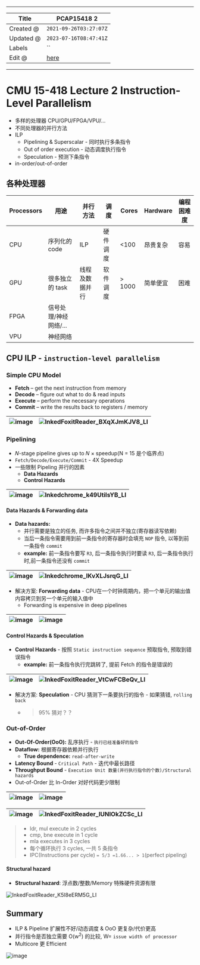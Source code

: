 -----

| Title     | PCAP15418 2                                      |
| --------- | ------------------------------------------------ |
| Created @ | `2021-09-26T03:27:07Z`                           |
| Updated @ | `2023-07-16T08:47:41Z`                           |
| Labels    | \`\`                                             |
| Edit @    | [here](https://github.com/junxnone/csc/issues/4) |

-----

# CMU 15-418 Lecture 2 Instruction-Level Parallelism

  - 多样的处理器 CPU/GPU/FPGA/VPU/...
  - 不同处理器的并行方法
  - ILP
      - Pipelining & Superscalar - 同时执行多条指令
      - Out of order execution - 动态调度执行指令
      - Speculation - 预测下条指令
  - in-order/out-of-order

## 各种处理器

| Processors | 用途            | 并行方法    | 调度   | Cores   | Hardware | 编程困难度 |
| ---------- | ------------- | ------- | ---- | ------- | -------- | ----- |
| CPU        | 序列化的 code     | ILP     | 硬件调度 | \<100   | 昂贵复杂     | 容易    |
| GPU        | 很多独立的 task    | 线程及数据并行 | 软件调度 | \> 1000 | 简单便宜     | 困难    |
| FPGA       | 信号处理/神经网络/... |         |      |         |          |       |
| VPU        | 神经网络          |         |      |         |          |       |

## CPU ILP - `instruction-level parallelism`

### Simple CPU Model

  - **Fetch** – get the next instruction from memory
  - **Decode** – figure out what to do & read inputs
  - **Execute** – perform the necessary operations
  - **Commit** – write the results back to registers / memory

| ![image](media/0bf2d9393c02b09eecd71b432cb730fee695150d.png) | ![InkedFoxitReader\_BXqXJmKJV8\_LI](media/62a404ea11165ab8df2a1d9057909dab537e99f3.jpg) |
| ------------------------------------------------------------ | --------------------------------------------------------------------------------------- |

### **Pipelining**

  - 𝑁-stage pipeline gives up to 𝑁 × speedup(N = 15 是个临界点)
  - `Fetch/Decode/Execute/Commit` - 4X Speedup
  - 一些限制 Pipeling 并行的因素
      - **Data Hazards**
      - **Control Hazards**

| ![image](media/6bda88a84661008f1d720263187a19ee1cf6958b.png) | ![Inkedchrome\_k49UtilsYB\_LI](media/d26926079343353a090178e44faecb0ad092345e.jpg) |
| ------------------------------------------------------------ | ---------------------------------------------------------------------------------- |

#### Data Hazards & Forwarding data

  - **Data hazards:**
      - 并行需要是独立的任务, 而许多指令之间并不独立(寄存器读写依赖)
      - 当后一条指令需要用到前一条指令的寄存器时会填充 `NOP` 指令, 以等到前一条指令 `commit`
      - **example:** 前一条指令要写 `R3`, 后一条指令执行时要读 `R3`, 后一条指令执行时,前一条指令还没有
        `commit`

| ![image](media/5adeae18374c1cef3c7a2a91d7baeb542b7fc798.png) | ![Inkedchrome\_lKvXLJsrqG\_LI](media/bf9e891da16feb13447aa3fa8d7de821a0ea7891.jpg) |
| ------------------------------------------------------------ | ---------------------------------------------------------------------------------- |

  - 解决方案: **Forwarding data** - CPU在一个时钟周期内，把一个单元的输出值内容拷贝到另一个单元的输入值中
      - Forwarding is expensive in deep pipelines

| ![image](media/2badcef7c727fa80885920ff2135de627d60c1d7.png) | ![image](media/c4db4124bb0b6292aa5814f0abcbff466305f967.png) |
| ------------------------------------------------------------ | ------------------------------------------------------------ |

#### Control Hazards & Speculation

  - **Control Hazards** - 按照 `Static instruction sequence` 预取指令, 预取到错误指令
      - **example:** 前一条指令执行完跳转了, 提前 Fetch 的指令是错误的

| ![image](media/bceb254dd6815ff698a964f92b94ab10db580035.png) | ![InkedFoxitReader\_VtCwFCBeQv\_LI](media/bc0bd6c06ddda52f04d044b3044294e8161353da.jpg) |
| ------------------------------------------------------------ | --------------------------------------------------------------------------------------- |

  - 解决方案: **Speculation** - CPU 猜测下一条要执行的指令 - 如果猜错, `rolling back`
      - > 95% 猜对？？

### Out-of-Order

  - **Out-Of-Order(OoO):** 乱序执行 - `执行已经准备好的指令`
  - **Dataflow:** 根据寄存器依赖并行执行
      - **True dependence:** `read-after-write`
  - **Latency Bound** - `Critical Path` - 迭代中最长路径
  - **Throughput Bound** - `Execution Unit 数量(并行执行指令的个数)/Structural
    hazards`
  - Out-of-Order 比 In-Order 对好代码更少限制

| ![image](media/a57544c155b9d423baacf45ed4743bdeea1ddad6.png) | ![image](media/c9b0d11aa9cfd4cd767fb642313561a48528d1fa.png) |
| ------------------------------------------------------------ | ------------------------------------------------------------ |

| ![image](media/9642f49e6846ba8ef89748ee1dd388d37c2a8ef3.png) | ![InkedFoxitReader\_lUNIOkZCSc\_LI](media/d7978cd103d5c5a9f2321e9dcdeb6a3f8a91c9db.jpg) |
| ------------------------------------------------------------ | --------------------------------------------------------------------------------------- |

>   - ldr, mul execute in 2 cycles
>   - cmp, bne execute in 1 cycle
>   - mla executes in 3 cycles
>   - 每个循环执行 3 cycles, 一共 5 条指令
>   - IPC(Instructions per cycle) `= 5/3 =1.66... > 1`(perfect pipeling)

#### Structural hazard

  - **Structural hazard**: 浮点数/整数/Memory 特殊硬件资源有限

![InkedFoxitReader\_K5l8eERM5G\_LI](media/62fda10ab5481d11dc0ebdb3844b0054baca14c0.jpg)

## Summary

  - ILP & Pipeline 扩展性不好/动态调度 & OoO 更复杂/代价更高
  - 并行指令是否独立需要 O(w<sup>2</sup>) 的比较, W= `issue width of processor`
  - Multicore 更 Efficient

![image](media/696c1e393ad1ea5db95caf7dd22c687180daf22e.png)
